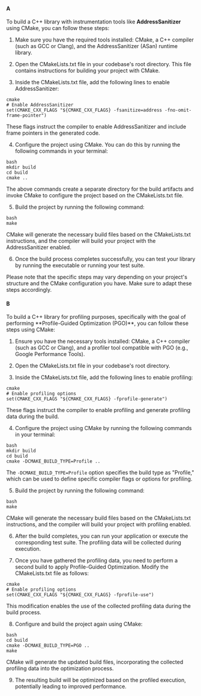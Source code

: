 **<h4>A</h4>**
To build a C++ library with instrumentation tools like **AddressSanitizer** using CMake, you can follow these steps:

1. Make sure you have the required tools installed: CMake, a C++ compiler (such as GCC or Clang), and the AddressSanitizer (ASan) runtime library.

2. Open the CMakeLists.txt file in your codebase's root directory. This file contains instructions for building your project with CMake.

3. Inside the CMakeLists.txt file, add the following lines to enable AddressSanitizer:
```
cmake
# Enable AddressSanitizer
set(CMAKE_CXX_FLAGS "${CMAKE_CXX_FLAGS} -fsanitize=address -fno-omit-frame-pointer")
```

These flags instruct the compiler to enable AddressSanitizer and include frame pointers in the generated code.

4. Configure the project using CMake. You can do this by running the following commands in your terminal:

```
bash
mkdir build
cd build
cmake ..
```
The above commands create a separate directory for the build artifacts and invoke CMake to configure the project based on the CMakeLists.txt file.

5. Build the project by running the following command:

```
bash
make
```
CMake will generate the necessary build files based on the CMakeLists.txt instructions, and the compiler will build your project with the AddressSanitizer enabled.

6. Once the build process completes successfully, you can test your library by running the executable or running your test suite.

Please note that the specific steps may vary depending on your project's structure and the CMake configuration you have. Make sure to adapt these steps accordingly.

<h4>B</h4>
To build a C++ library for profiling purposes, specifically with the goal of performing **Profile-Guided Optimization (PGO)**, you can follow these steps using CMake:

1. Ensure you have the necessary tools installed: CMake, a C++ compiler (such as GCC or Clang), and a profiler tool compatible with PGO (e.g., Google Performance Tools).

2. Open the CMakeLists.txt file in your codebase's root directory.

3. Inside the CMakeLists.txt file, add the following lines to enable profiling:
```
cmake
# Enable profiling options
set(CMAKE_CXX_FLAGS "${CMAKE_CXX_FLAGS} -fprofile-generate")
```


These flags instruct the compiler to enable profiling and generate profiling data during the build.

4. Configure the project using CMake by running the following commands in your terminal:

```
bash
mkdir build
cd build
cmake -DCMAKE_BUILD_TYPE=Profile ..
```
The `-DCMAKE_BUILD_TYPE=Profile` option specifies the build type as "Profile," which can be used to define specific compiler flags or options for profiling.

5. Build the project by running the following command:
```
bash
make
```
CMake will generate the necessary build files based on the CMakeLists.txt instructions, and the compiler will build your project with profiling enabled.

6. After the build completes, you can run your application or execute the corresponding test suite. The profiling data will be collected during execution.

7. Once you have gathered the profiling data, you need to perform a second build to apply Profile-Guided Optimization. Modify the CMakeLists.txt file as follows:
```
cmake
# Enable profiling options
set(CMAKE_CXX_FLAGS "${CMAKE_CXX_FLAGS} -fprofile-use")
```
This modification enables the use of the collected profiling data during the build process.

8. Configure and build the project again using CMake:
```
bash
cd build
cmake -DCMAKE_BUILD_TYPE=PGO ..
make
```


CMake will generate the updated build files, incorporating the collected profiling data into the optimization process.

9. The resulting build will be optimized based on the profiled execution, potentially leading to improved performance.
